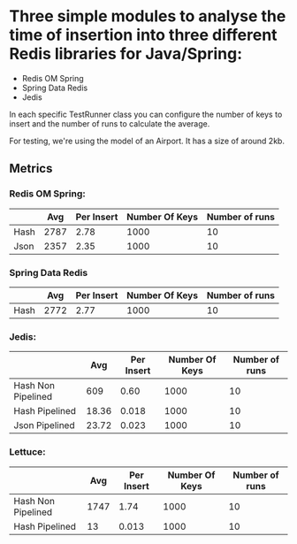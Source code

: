 # Three simple modules to analyse the time of insertion into three different Redis libraries for Java/Spring:
- Redis OM Spring
- Spring Data Redis
- Jedis

In each specific TestRunner class you can configure the number of keys to insert and the number of runs to calculate the average.

For testing, we're using the model of an Airport. It has a size of around 2kb.

## Metrics
### Redis OM Spring:
|                    | Avg   | Per Insert | Number Of Keys | Number of runs | 
|--------------------|-------|------------|----------------|----------------|
| Hash               | 2787  | 2.78       | 1000           | 10             |
| Json               | 2357  | 2.35       | 1000           | 10             |


### Spring Data Redis
|                    | Avg  | Per Insert | Number Of Keys | Number of runs | 
|--------------------|------|------------|----------------|----------------|
| Hash               | 2772 | 2.77       | 1000           | 10             |

### Jedis:
|                    | Avg   | Per Insert | Number Of Keys | Number of runs | 
|--------------------|-------|------------|----------------|----------------|
| Hash Non Pipelined | 609   | 0.60       | 1000           | 10             |
| Hash Pipelined     | 18.36 | 0.018      | 1000           | 10             |
| Json Pipelined     | 23.72 | 0.023      | 1000           | 10             |

### Lettuce:
|                    | Avg  | Per Insert | Number Of Keys | Number of runs | 
|--------------------|------|------------|----------------|----------------|
| Hash Non Pipelined | 1747 | 1.74       | 1000           | 10             |
| Hash Pipelined     | 13   | 0.013      | 1000           | 10             |